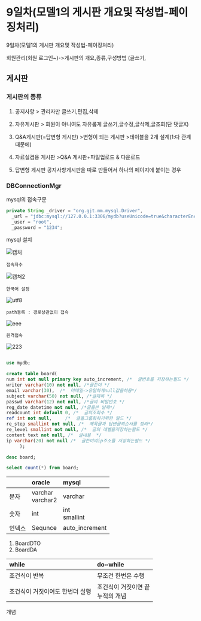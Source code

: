9일차(모델1의 게시판 개요및 작성법-페이징처리)
==============================================

9일차(모델1의 게시판 개요및 작성법-페이징처리)

회원관리(회원 로그인~)->게시판의 개요,종류,구성방법 (글쓰기,

게시판
------

### 게시판의 종류

1.	공지사항 > 관리자만 글쓰기,편집,삭제

2.	자유게시판 > 회원이 아니여도 자유롭게 글쓰기,글수정,글삭제,글조회(단 댓글X)

3.	Q&A게시판(=답변형 게시판) >변형이 되는 게시판 >테이블을 2개 설계(1:다 관계때문에)

4.	자료실겸용 게시판 >Q&A 게시판+파일업로드 & 다운로드

5.	답변형 게시판 공지사항게시판을 따로 만들어서 하나의 페이지에 붙이는 경우

### DBConnectionMgr

mysql의 접속구문

```java
private String _driver = "org.gjt.mm.mysql.Driver",
  _url = "jdbc:mysql://127.0.0.1:3306/mydb?useUnicode=true&characterEncoding=UTF-8",
  _user = "root",
  _password = "1234";
```

mysql 설치

![캡처](https://i.loli.net/2017/07/18/596d68567ef38.png)

```
접속자수
```

![캡쳐2](https://i.loli.net/2017/07/18/596d68b43ecf3.png)

```
한국어 설정
```

![utf8](https://i.loli.net/2017/07/18/596d6940875ce.png)

```
path등록 : 경로상관없이 접속
```

![eee](https://i.loli.net/2017/07/18/596d69785e1fc.png)

```
원격접속
```

![223](https://i.loli.net/2017/07/18/596d69f149354.png)

```sql

use mydb;

create table board(
num int not null primary key auto_increment, /*  글번호를 저장하는필드 */
writer varchar(10) not null, /*글쓴이 */
email varchar(30),  /*  이메일->유일하게null값을허용*/
subject varchar(50) not null, /*글제목 */
passwd varchar(12) not null, /*글의 비밀번호 */
reg_date datetime not null, /*글을쓴 날짜*/
readcount int default 0, /*  글의조회수 */
ref int not null,     /*  글을그룹화하기위한 필드 */
re_step smallint not null, /*  제목글과 답변글의순서를 정리*/
re_level smallint not null, /*  글의 레벨을저장하는필드 */
content text not null, /*  글내용  */
ip varchar(20) not null /*  글쓴이의ip주소를 저장하는필드 */
     );

desc board;

select count(*) from board;
```

|        | oracle              | mysql           |
|:-------|:--------------------|:----------------|
| 문자   | varchar<br>varchar2 | varchar         |
| 숫자   | int                 | int<br>smallint |
| 인덱스 | Sequnce             | auto_increment  |

1.	BoardDTO
2.	BoardDA

| while                           | do~while                            |
|:--------------------------------|:------------------------------------|
| 조건식이 반복                   | 무조건 한번은 수행                  |
| 조건식이 거짓이여도 한번더 실행 | 조건식이 거짓이면 끝<br>누적의 개념 |

개념
